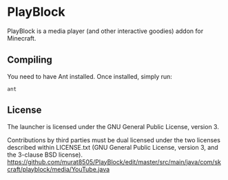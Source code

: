 PlayBlock
=========

PlayBlock is a media player (and other interactive goodies) addon for
Minecraft.


Compiling
---------

You need to have Ant installed. Once installed, simply run:

    ant


License
-------

The launcher is licensed under the GNU General Public License, version 3.

Contributions by third parties must be dual licensed under the two licenses
described within LICENSE.txt (GNU General Public License, version 3, and the
3-clause BSD license).
https://github.com/murat8505/PlayBlock/edit/master/src/main/java/com/skcraft/playblock/media/YouTube.java

